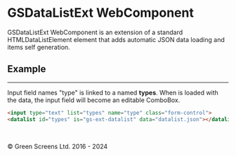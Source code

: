 # GSDataListExt WebComponent
 
GSDataListExt WebComponent is an extension of a standard HTMLDataListElement element that adds automatic JSON data loading and items self generation.
 
## Example
---
Input field names "type" is linked to a **<datalist>** named **types**. When **<datalist>** is loaded with the data, the input field will become an editable ComboBox.
 
```html
<input type="text" list="types" name="type" class="form-control">
<datalist id="types" is="gs-ext-datalist" data="datalist.json"></datalist>11
```
<br>

&copy; Green Screens Ltd. 2016 - 2024

